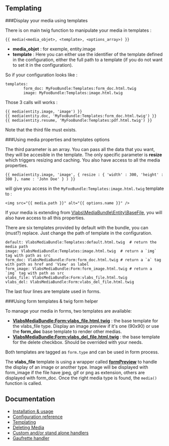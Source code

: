 Templating
----------

###Display your media using templates

There is on main twig function to manipulate your media in templates :

    {{ media(<media_objet>, <template>, <options_array>) }}

+    **media_objet** : for exemple, entity.image
+    **template** : Here you can either use the identifier of the template defined in the configuration, either the full path to a template (if you do not want to set it in the configuration).

So if your configuration looks like :

    templates:
            form_doc: MyFooBundle:Templates:form_doc.html.twig
            image: MyFooBundle:Templates:image.html.twig

Those 3 calls will works :

    {{ media(entity.image, 'image') }}
    {{ media(entity.doc, 'MyFooBundle:Templates:form_doc.html.twig') }}
    {{ media(entity.resume, 'MyFooBundle:Templates:pdf.html.twig') }}

Note that the third file must exists.


###Using media properties and templates options

The third parameter is an array. You can pass all the data that you want, they will be accesible in the template. The only specific parameter is **resize** which triggers resizing and caching.
You also have access to all the media properties.
    
    {{ media(entity.image, 'image', { resize : { 'width' : 300, 'height' : 300 }, name : 'John Doe' } ) }}

will give you access in the `MyFooBundle:Templates:image.html.twig` template to :

    <img src="{{ media.path }}" alt="{{ options.name }}" />

If your media is extending from [Vlabs\MediaBundle\Entity\BaseFile](https://github.com/V-labs/VlabsMediaBundle/blob/master/Entity/BaseFile.php), you will also have access to all this properties.


There are six templates provided by default with the bundle, you can (must?) replace. Just change the path of template in the configuration.

    default: VlabsMediaBundle:Templates:default.html.twig  # return the media path
    image: VlabsMediaBundle:Templates:image.html.twig  # return a `img` tag with path as src
    form_doc: VlabsMediaBundle:Form:form_doc.html.twig # return a `a` tag with path as href and 'View' as label 
    form_image: VlabsMediaBundle:Form:form_image.html.twig # return a `img` tag with path as src
    vlabs_file: VlabsMediaBundle:Form:vlabs_file.html.twig
    vlabs_del: VlabsMediaBundle:Form:vlabs_del_file.html.twig

The last four lines are template used in forms.


###Using form templates & twig form helper

To manage your media in forms, two templates are available:

+    **[VlabsMediaBundle:Form:vlabs_file.html.twig](https://github.com/V-labs/VlabsMediaBundle/blob/master/Resources/views/Form/vlabs_file.html.twig)** : the base template for the vlabs_file type. Display an image preview if it's one (90x90) or use the **form_doc** base template to render other medias.
+    **[VlabsMediaBundle:Form:vlabs_del_file.html.twig](https://github.com/V-labs/VlabsMediaBundle/blob/master/Resources/views/Form/vlabs_del_file.html.twig)** : the base template for the delete checkbox. Should be overrided with your needs.

Both templates are tagged as `form.type` and can be used in form process.   

The **vlabs_file** template is using a wrapper called **[formPreview](https://github.com/V-labs/VlabsMediaBundle/blob/master/Extension/TwigExtension.php#L38)** to handle the display of an image or another type. 
Image will be displayed with form_image if the file have jpeg, gif or png as extension, others are displayed with form_doc. 
Once the right media type is found, the `media()` function is called.

Documentation
-------------

+   [Installation & usage](https://github.com/V-labs/VlabsMediaBundle/blob/master/Resources/doc/1-bundle-setup-and-usage.md)
+   [Configuration reference](https://github.com/V-labs/VlabsMediaBundle/blob/master/Resources/doc/2-configuration-reference.md)
+   [Templating](https://github.com/V-labs/VlabsMediaBundle/blob/master/Resources/doc/3-templating.md)
+   [Deleting Media](https://github.com/V-labs/VlabsMediaBundle/blob/master/Resources/doc/4-deleting-media.md)
+   [Custom and/or stand alone handlers](https://github.com/V-labs/VlabsMediaBundle/blob/master/Resources/doc/5-custom-stand-alone-handlers.md)
+   [Gaufrette handler](https://github.com/V-labs/VlabsMediaBundle/blob/master/Resources/doc/6-gaufrette-handler.md)